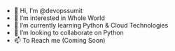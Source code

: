 - 👋 Hi, I’m @devopssumit
- 👀 I’m interested in Whole World
- 🌱 I’m currently learning Python & Cloud Technologies 
- 💞️ I’m looking to collaborate on Python
- 📫 To Reach me (Coming Soon)

<!---
devopssumit/devopssumit is a ✨ special ✨ repository because its `README.md` (this file) appears on your GitHub profile.
You can click the Preview link to take a look at your changes.
--->
